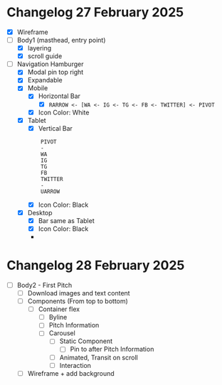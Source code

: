 # Changelog 27 February 2025

- [x] Wireframe
- [ ] Body1 (masthead, entry point)
    - [x] layering
    - [x] scroll guide
- [ ] Navigation Hamburger
    - [x] Modal pin top right
    - [x] Expandable
    - [x] Mobile
        - [x] Horizontal Bar
            - [x] `RARROW <- [WA <- IG <- TG <- FB <- TWITTER] <- PIVOT`
        - [x] Icon Color: White
    - [x] Tablet
        - [x] Vertical Bar
        ```
            PIVOT
            -
            WA
            IG
            TG
            FB
            TWITTER
            -
            UARROW
        ```
        - [x] Icon Color: Black
    - [x] Desktop
        - [x] Bar same as Tablet
        - [x] Icon Color: Black
        -

# Changelog 28 February 2025

- [ ] Body2 - First Pitch
    - [ ] Download images and text content
    - [ ] Components (From top to bottom)
        - [ ] Container flex
            - [ ] Byline
            - [ ] Pitch Information
            - [ ] Carousel
                - [ ] Static Component
                    - [ ] Pin to after Pitch Information
                - [ ] Animated, Transit on scroll
                - [ ] Interaction
    - [ ] Wireframe + add background
